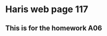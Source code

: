 <html>
<head>
    <title> Second webPage</title>
</head>

<body>

<h1> Haris web page 117</h1>

<h2> This is for the homework A06 </h2>

</body>
</html>
